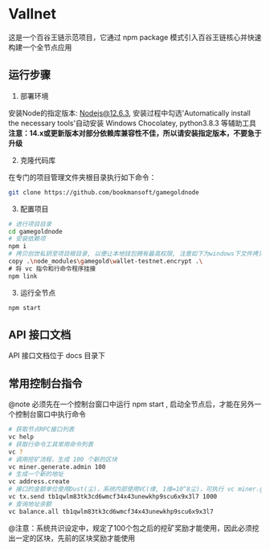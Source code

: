 # Vallnet

这是一个百谷王链示范项目，它通过 npm package 模式引入百谷王链核心并快速构建一个全节点应用

## 运行步骤

1. 部署环境

安装Node的指定版本: Nodejs@12.6.3, 安装过程中勾选'Automatically install the necessary tools'自动安装 Windows Chocolatey, python3.8.3 等辅助工具
**注意：14.x或更新版本对部分依赖库兼容性不佳，所以请安装指定版本，不要急于升级**

2. 克隆代码库

在专门的项目管理文件夹根目录执行如下命令：

```bash
git clone https://github.com/bookmansoft/gamegoldnode
```

3. 配置项目

```bash
# 进行项目目录
cd gamegoldnode
# 安装依赖项
npm i
# 拷贝创世私钥至项目根目录, 以便让本地钱包拥有最高权限, 注意如下为windows下文件拷贝命令格式
copy .\node_modules\gamegold\wallet-testnet.encrypt .\
# 将 vc 指令和行命令程序挂接
npm link
```

3. 运行全节点

```bash
npm start
```

## API 接口文档

API 接口文档位于 docs 目录下

## 常用控制台指令

@note 必须先在一个控制台窗口中运行 npm start , 启动全节点后，才能在另外一个控制台窗口中执行命令

```bash
# 获取节点RPC接口列表
vc help
# 获取行命令工具常用命令列表
vc ?
# 调用挖矿流程，生成 100 个新的区块
vc miner.generate.admin 100
# 生成一个新的地址
vc address.create
# 接口的金额单位使用Dust(尘)，系统内部使用VC(维, 1维=10^8尘)，可执行 vc miner.generate.admin 10 进行充值
vc tx.send tb1qwlm83tk3cd6wmcf34x43unewkhp9scu6x9x3l7 1000
# 查询地址余额
vc balance.all tb1qwlm83tk3cd6wmcf34x43unewkhp9scu6x9x3l7
```
@注意：系统共识设定中，规定了100个包之后的挖矿奖励才能使用，因此必须挖出一定的区块，先前的区块奖励才能使用